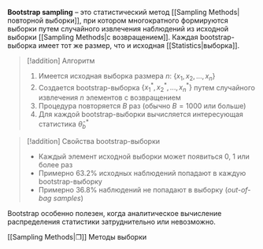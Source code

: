 **Bootstrap sampling** – это статистический метод [[Sampling Methods|повторной выборки]], при котором многократного формируются выборки путем случайного извлечения наблюдений из исходной выборки [[Sampling Methods|с возвращением]]. Каждая bootstrap-выборка имеет тот же размер, что и исходная [[Statistics|выборка]].

>[!addition] Алгоритм
> 1. Имеется исходная выборка размера $n$: $\{x_1, x_2, ..., x_n\}$
> 2. Создается bootstrap-выборка $\{x_1^*, x_2^*, ..., x_n^*\}$ путем случайного извлечения $n$ элементов с возвращением
> 3. Процедура повторяется $B$ раз (обычно $B = 1000$ или больше)
> 4. Для каждой bootstrap-выборки вычисляется интересующая статистика $\hat{\theta}_b^*$

>[!addition] Свойства bootstrap-выборки
> - Каждый элемент исходной выборки может появиться 0, 1 или более раз
> - Примерно 63.2% исходных наблюдений попадают в каждую bootstrap-выборку
> - Примерно 36.8% наблюдений не попадают в выборку (*out-of-bag samples*)

Bootstrap особенно полезен, когда аналитическое вычисление распределения статистики затруднительно или невозможно.

[[Sampling Methods|❐]] Методы выборки